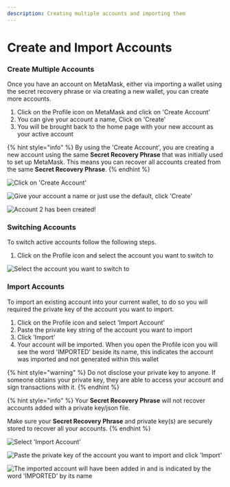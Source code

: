 ```yaml
---
description: Creating multiple accounts and importing them
---
```


# Create and Import Accounts

### Create Multiple Accounts

Once you have an account on MetaMask, either via importing a wallet using the secret recovery phrase or via creating a new wallet, you can create more accounts.

1. Click on the Profile icon on MetaMask and click on 'Create Account'
2. You can give your account a name, Click on 'Create'
3. You will be brought back to the home page with your new account as your active account

{% hint style="info" %}
By using the 'Create Account', you are creating a new account using the same **Secret Recovery Phrase** that was initially used to set up MetaMask. This means you can recover all accounts created from the same **Secret Recovery Phrase**.
{% endhint %}

![Click on 'Create Account'](../../../../.gitbook/assets/createaccount1.png)

![Give your account a name or just use the default, click 'Create'](../../../../.gitbook/assets/createaccount2.png)

![Account 2 has been created!](../../../../.gitbook/assets/createaccount3.png)

### Switching Accounts

To switch active accounts follow the following steps.

1. Click on the Profile icon and select the account you want to switch to

![Select the account you want to switch to](../../../../.gitbook/assets/switchingaccount1.png)

### Import Accounts

To import an existing account into your current wallet, to do so you will required the private key of the account you want to import.

1. Click on the Profile icon and select 'Import Account'
2. Paste the private key string of the account you want to import
3. Click 'Import'
4. Your account will be imported. When you open the Profile icon you will see the word 'IMPORTED' beside its name, this indicates the account was imported and not generated within this wallet

{% hint style="warning" %}
Do not disclose your private key to anyone. If someone obtains your private key, they are able to access your account and sign transactions with it.
{% endhint %}

{% hint style="info" %}
Your **Secret Recovery Phrase** will not recover accounts added with a private key/json file.

Make sure your **Secret Recovery Phrase** and private key(s) are securely stored to recover all your accounts.
{% endhint %}

![Select 'Import Account'](../../../../.gitbook/assets/importacc1.png)

![Paste the private key of the account you want to import and click 'Import'](../../../../.gitbook/assets/importacc2.png)

![The imported account will have been added in and is indicated by the word 'IMPORTED' by its name](../../../../.gitbook/assets/importacc3.png)
